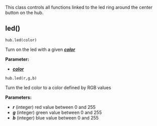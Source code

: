 
This class controls all functions linked to the led ring around the center button on the hub.

## led()
```
hub.led(color)
```
Turn on the led with a given [___color___](data_types.md#led_color)

__Parameter:__

*  [___color___](data_types.md#led_color)


``` 
hub.led(r,g,b)
```

Turn the led color to a color defined by RGB values

__Parameters:__  

*  ___r___ (integer) red value between 0 and 255
*  ___g___ (integer) green value between 0 and 255
*  ___b___ (integer) blue value between 0 and 255


 

